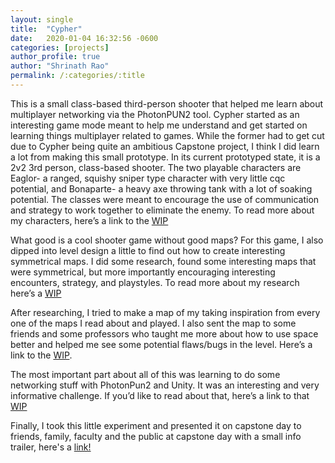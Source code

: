 ```yaml
---
layout: single
title:  "Cypher"
date:   2020-01-04 16:32:56 -0600
categories: [projects] 
author_profile: true
author: "Shrinath Rao"
permalink: /:categories/:title
---
```

This is a small class-based third-person shooter that helped me learn about multiplayer networking via the PhotonPUN2 tool.
Cypher started as an interesting game mode meant to help me understand and get started on learning things multiplayer related to games. While the former had to get cut due to Cypher being quite an ambitious Capstone project, I think I did learn a lot from making this small prototype. In its current prototyped state, it is a 2v2 3rd person, class-based shooter. The two playable characters are Eaglor- a ranged, squishy sniper type character with very little cqc potential, and Bonaparte- a heavy axe throwing tank with a lot of soaking potential. The classes were meant to encourage the use of communication and strategy to work together to eliminate the enemy. To read more about my characters, here’s a link to the <a href="https://shrinathrao97.github.io/blog/WIP-4#">WIP</a>

What good is a cool shooter game without good maps? For this game, I also dipped into level design a little to find out how to create interesting symmetrical maps. I did some research, found some interesting maps that were symmetrical, but more importantly encouraging interesting encounters, strategy, and playstyles. To read more about my research here’s a <a href="https://shrinathrao97.github.io/blog/WIP-2">WIP</a> 

After researching, I tried to make a map of my taking inspiration from every one of the maps I read about and played. I also sent the map to some friends and some professors who taught me more about how to use space better and helped me see some potential flaws/bugs in the level. Here’s a link to the <a href="https://shrinathrao97.github.io/blog/WIP-3">WIP</a>.

The most important part about all of this was learning to do some networking stuff with PhotonPun2 and Unity. It was an interesting and very informative challenge. If you’d like to read about that, here’s a link to that <a href="https://shrinathrao97.github.io/blog/WIP-5">WIP</a>

Finally, I took this little experiment and presented it on capstone day to friends, family, faculty and the public at capstone day with a small info trailer, here's a <a href="https://youtu.be/05E04-Kdfa0">link!</a>  


